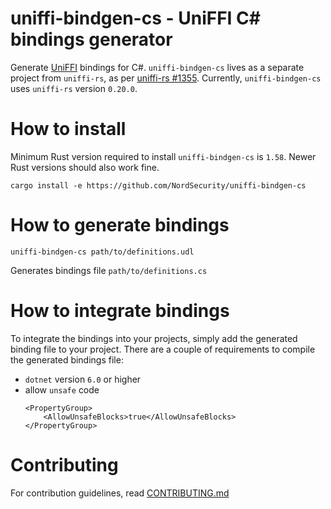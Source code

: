 # uniffi-bindgen-cs - UniFFI C# bindings generator

Generate [UniFFI](https://github.com/mozilla/uniffi-rs) bindings for C#. `uniffi-bindgen-cs` lives
as a separate project from `uniffi-rs`, as per
[uniffi-rs #1355](https://github.com/mozilla/uniffi-rs/issues/1355). Currently, `uniffi-bindgen-cs`
uses `uniffi-rs` version `0.20.0`.

# How to install

Minimum Rust version required to install `uniffi-bindgen-cs` is `1.58`.
Newer Rust versions should also work fine.

```
cargo install -e https://github.com/NordSecurity/uniffi-bindgen-cs
```

# How to generate bindings

```
uniffi-bindgen-cs path/to/definitions.udl
```
Generates bindings file `path/to/definitions.cs`

# How to integrate bindings

To integrate the bindings into your projects, simply add the generated binding file to your project.
There are a couple of requirements to compile the generated bindings file:
- `dotnet` version `6.0` or higher
- allow `unsafe` code
    ```
    <PropertyGroup>
        <AllowUnsafeBlocks>true</AllowUnsafeBlocks>
    </PropertyGroup>
    ```

# Contributing

For contribution guidelines, read [CONTRIBUTING.md](CONTRIBUTING.md)
